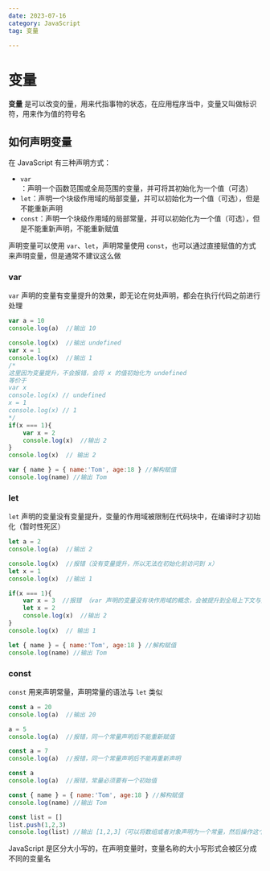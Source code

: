 ```yaml
---
date: 2023-07-16
category: JavaScript
tag: 变量

---
```




# 变量

**变量** 是可以改变的量，用来代指事物的状态，在应用程序当中，变量又叫做标识符，用来作为值的符号名

## 如何声明变量
在 JavaScript 有三种声明方式：

* `var`：声明一个函数范围或全局范围的变量，并可将其初始化为一个值（可选）
* `let`：声明一个块级作用域的局部变量，并可以初始化为一个值（可选），但是不能重新声明
* `const`：声明一个块级作用域的局部常量，并可以初始化为一个值（可选），但是不能重新声明，不能重新赋值

声明变量可以使用 `var`、`let`，声明常量使用 `const`，也可以通过直接赋值的方式来声明变量，但是通常不建议这么做


### var
`var` 声明的变量有变量提升的效果，即无论在何处声明，都会在执行代码之前进行处理

```js
var a = 10
console.log(a)  //输出 10

console.log(x)  //输出 undefined
var x = 1
console.log(x)  //输出 1
/* 
这里因为变量提升，不会报错，会将 x 的值初始化为 undefined
等价于
var x
console.log(x) // undefined
x = 1
console.log(x) // 1
*/
if(x === 1){
    var x = 2
    console.log(x)  //输出 2
}
console.log(x)  // 输出 2

var { name } = { name:'Tom', age:18 } //解构赋值
console.log(name) //输出 Tom
```

### let
`let` 声明的变量没有变量提升，变量的作用域被限制在代码块中，在编译时才初始化（暂时性死区）

```js
let a = 2
console.log(a)  //输出 2

console.log(x)  //报错（没有变量提升，所以无法在初始化前访问到 x）
let x = 1
console.log(x)  //输出 1 

if(x === 1){
    var x = 3  //报错 （var 声明的变量没有块作用域的概念，会被提升到全局上下文与然后报错）
    let x = 2 
    console.log(x)  //输出 2
}
console.log(x)  // 输出 1

let { name } = { name:'Tom', age:18 } //解构赋值
console.log(name) //输出 Tom

```


### const
`const` 用来声明常量，声明常量的语法与 `let` 类似

```js
const a = 20
console.log(a)  //输出 20

a = 5
console.log(a)  //报错，同一个常量声明后不能重新赋值

const a = 7
console.log(a)  //报错，同一个常量声明后不能再重新声明

const a
console.log(a)  //报错，常量必须要有一个初始值

const { name } = { name:'Tom', age:18 } //解构赋值
console.log(name) //输出 Tom 

const list = []
list.push(1,2,3)
console.log(list) //输出 [1,2,3]（可以将数组或者对象声明为一个常量，然后操作这个数组或者对象）

```

<Minfo>

JavaScript 是区分大小写的，在声明变量时，变量名称的大小写形式会被区分成不同的变量名

</Minfo>